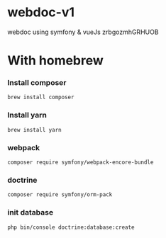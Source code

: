 
# webdoc-v1

webdoc using symfony &amp; vueJs
zrbgozmhGRHUOB

# With homebrew

### Install composer

  

`brew install composer`

  
  

### Install yarn

  

`brew install yarn`

  
  

### webpack

  

`composer require symfony/webpack-encore-bundle`

  
  

### doctrine

  

`composer require symfony/orm-pack`

  
  

### init database

  

`php bin/console doctrine:database:create`







